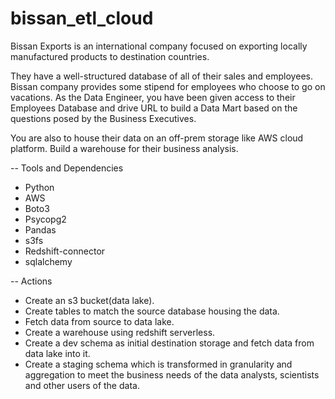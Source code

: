 # bissan_etl_cloud


Bissan Exports is an international company focused on exporting locally manufactured products to destination countries.

They have a well-structured database of all of their sales and employees.
Bissan company provides some stipend for employees who choose to go on vacations.
As the Data Engineer, you have been given access to their Employees Database and drive URL to build a Data Mart based on the questions posed by the Business Executives.

You are also to house their data on an off-prem storage like AWS cloud platform. Build a warehouse for their business analysis.


-- Tools and Dependencies
- Python
- AWS
- Boto3
- Psycopg2
- Pandas
- s3fs
- Redshift-connector
- sqlalchemy


-- Actions
- Create an s3 bucket(data lake).
- Create tables to match the source database housing the data.
- Fetch data from source to data lake.
- Create a warehouse using redshift serverless.
- Create a dev schema as initial destination storage and fetch data from data lake into it.
- Create a staging schema which is transformed in granularity and aggregation to meet the business needs of the data analysts, scientists and other users of the data.



